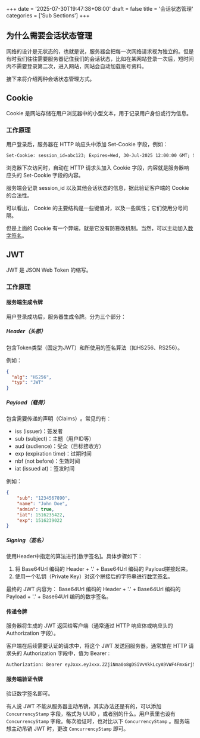 +++
date = '2025-07-30T19:47:38+08:00'
draft = false
title = '会话状态管理'
categories = ['Sub Sections']
+++

## 为什么需要会话状态管理
网络的设计是无状态的，也就是说，服务器会把每一次网络请求视为独立的。但是有时我们往往需要服务器记住我们的会话状态，比如在某网站登录一次后，短时间内不需要登录第二次，进入网站，网站会自动加载账号资料。

接下来将介绍两种会话状态管理方式。

## Cookie
Cookie 是网站存储在用户浏览器中的小型文本，用于记录用户身份或行为信息。

### 工作原理
用户登录后，服务器在 HTTP 响应头中添加 Set-Cookie 字段，例如：

```txt
Set-Cookie: session_id=abc123; Expires=Wed, 30-Jul-2025 12:00:00 GMT; Secure; HttpOnly
```

浏览器下次访问时，自动在 HTTP 请求头加入 Cookie 字段，内容就是服务器响应头的 Set-Cookie 字段的内容。

服务端会记录 session_id 以及其他会话状态的信息，据此验证客户端的 Cookie 的合法性。

可以看出， Cookie 的主要结构是一些键值对，以及一些属性；它们使用分号间隔。

但是上面的 Cookie 有一个弊端，就是它没有防篡改机制。当然，可以主动加入[数字签名](../Message-Digest/index.md#数字签名)。

## JWT
JWT 是 JSON Web Token 的缩写。

### 工作原理
#### 服务端生成令牌
用户登录成功后，服务器生成令牌。分为三个部分：

##### Header（头部）
包含Token类型（固定为JWT）和所使用的签名算法（如HS256、RS256）。

例如：

```json
{
  "alg": "HS256",
  "typ": "JWT"
}
```

##### Payload（载荷）
包含需要传递的​​声明（Claims）​​。常见的有：

* iss (issuer)：签发者
* sub (subject)：主题（用户ID等）
* aud (audience)：受众（目标接收方）
* exp (expiration time)：过期时间
* nbf (not before)：生效时间
* iat (issued at)：签发时间

例如：

```json
{
    "sub": "1234567890",
    "name": "John Doe",
    "admin": true,
    "iat": 1516235422,
    "exp": 1516239022
}
```

##### Signing（签名）
使用Header中指定的算法进行[数字签名]。具体步骤如下：

1. 将 ​​Base64Url 编码的 Header​​ + '.' + ​​Base64Url 编码的 Payload​​ 拼接起来。
1. 使用一个​私钥（Private Key）​​对这个拼接后的字符串进行[数字签名](../Message-Digest/index.md#数字签名)。

最终的 JWT 内容为： ​​Base64Url 编码的 Header​​ + '.' + ​​Base64Url 编码的 Payload​​​ + '.' + ​​Base64Url 编码的数字签名。

#### 传递令牌
服务器将生成的 JWT 返回给客户端（通常通过 HTTP 响应体或响应头的 Authorization 字段）。

客户端在后续需要认证的请求中，将这个 JWT 发送回服务器。通常放在 HTTP 请求头的 Authorization 字段中，值为 Bearer <token> :

```txt
Authorization: Bearer eyJxxx.eyJxxx.ZZjiNma0o8gDSiVvVkkLcyA9VWF4FmxGrj5F8JxBoC0
```

#### 服务端验证令牌
验证数字签名即可。

有人说 JWT 不能从服务器主动吊销，其实办法还是有的，可以添加 `ConcurrencyStamp` 字段，格式为 UUID ，或者别的什么。用户表里也设有 `ConcurrencyStamp` 字段。每次验证时，也对比以下 `ConcurrencyStamp` 。服务端想主动吊销 JWT 时，更改 `ConcurrencyStamp` 即可。

